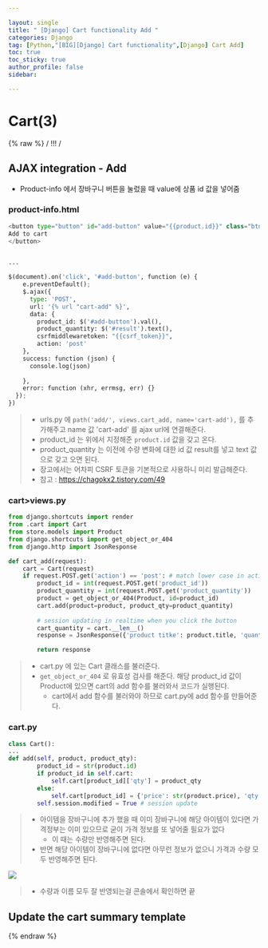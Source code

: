 ```yaml
---

layout: single
title: " [Django] Cart functionality Add "
categories: Django
tag: [Python,"[BIG][Django] Cart functionality",[Django] Cart Add]
toc: true
toc_sticky: true
author_profile: false
sidebar:

---
```

# Cart(3)
{% raw %}
/ !!! /

## AJAX integration - Add

- Product-info 에서 장바구니 버튼을 눌렀을 때 value에 상품 id 값을 넣어줌

### product-info.html
```python
<button type="button" id="add-button" value="{{product.id}}" class="btn btn-secondary btn-sm">
Add to cart
</button>


...

$(document).on('click', '#add-button', function (e) {
	e.preventDefault();
	$.ajax({
	  type: 'POST',
	  url: '{% url "cart-add" %}',
	  data: {
		product_id: $('#add-button').val(),
		product_quantity: $('#result').text(),
		csrfmiddlewaretoken: "{{csrf_token}}",
		action: 'post' 
	},
	success: function (json) {
	  console.log(json)
	  
	},
	error: function (xhr, errmsg, err) {}
  });
})
```

>- urls.py 에 `path('add/', views.cart_add, name='cart-add'),` 를 추가해주고 name 값 'cart-add' 를 ajax url에 연결해준다.
>- product_id 는 위에서 지정해준 `product.id` 값을 갖고 온다.
>- product_quantity 는 이전에 수량 변화에 대한 id 값 result를 넣고 text 값으로 갖고 오면 된다.
>- 장고에서는 어차피 CSRF 토큰을 기본적으로 사용하니 미리 발급해준다.
>- 참고 : https://chagokx2.tistory.com/49
 

### cart>views.py

```python
from django.shortcuts import render
from .cart import Cart
from store.models import Product
from django.shortcuts import get_object_or_404
from django.http import JsonResponse

def cart_add(request):
    cart = Cart(request)
    if request.POST.get('action') == 'post': # match lower case in action from product-info.html
        product_id = int(request.POST.get('product_id'))
        product_quantity = int(request.POST.get('product_quantity'))
        product = get_object_or_404(Product, id=product_id)
        cart.add(product=product, product_qty=product_quantity)
        
        # session updating in realtime when you click the button
        cart_quantity = cart.__len__()
        response = JsonResponse({'product titke': product.title, 'quantity':product_quantity})

        return response
```
>- cart.py 에 있는 Cart 클래스를 불러준다.
>- `get_object_or_404` 로 유효성 검사를 해준다. 해당 product_id 값이 Product에 있으면 cart의 add 함수를 불러와서 코드가 실행된다.
>	- cart에서 add 함수를 불러와야 하므로 cart.py에 add 함수를 만들어준다.

### cart.py
```python
class Cart():
...
def add(self, product, product_qty):
        product_id = str(product.id)
        if product_id in self.cart:
            self.cart[product_id]['qty'] = product_qty
        else:
            self.cart[product_id] = {'price': str(product.price), 'qty': product_qty}
        self.session.modified = True # session update
```
>- 아이템을 장바구니에 추가 했을 때 이미 장바구니에 해당 아이템이 있다면 가격정부는 이미 있으므로 굳이 가격 정보를 또 넣어줄 필요가 없다
>	- 이 때는 수량만 반영해주면 된다.
>- 반면 해당 아이템이 장바구니에 없다면 아무런 정보가 없으니 가격과 수량 모두 반영해주면 된다.


![](https://i.imgur.com/JtKM2CF.png)
>- 수량과 이름 모두 잘 반영되는걸 콘솔에서 확인하면 끝









## Update the cart summary template
















{% endraw %}
